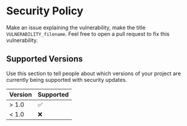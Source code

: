 # Security Policy

Make an issue explaining the vulnerability, make the title `VULNERABILITY_filename`. Feel free to open a pull request to fix this vulnerability.

## Supported Versions

Use this section to tell people about which versions of your project are
currently being supported with security updates.

| Version | Supported          |
| ------- | ------------------ |
| > 1.0   | :white_check_mark: |
| < 1.0   | :x:                |
